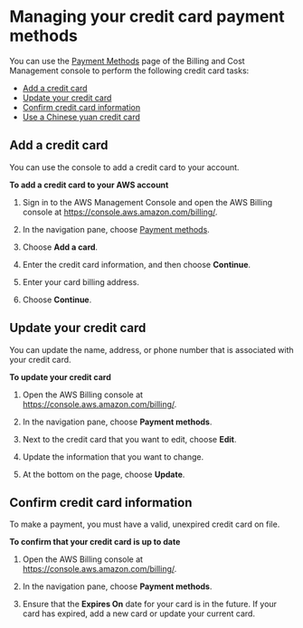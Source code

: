 # Managing your credit card payment methods<a name="manage-cc"></a>

You can use the [Payment Methods](https://console.aws.amazon.com/billing/home#/paymentmethods) page of the Billing and Cost Management console to perform the following credit card tasks:
+ [Add a credit card](#Add-cc)
+ [Update your credit card](#update-your-cc)
+ [Confirm credit card information](#confirm-cc)
+ [Use a Chinese yuan credit card](manage-payment-cny.md#yuan-cc)

## Add a credit card<a name="Add-cc"></a>

You can use the console to add a credit card to your account\.<a name="add-credit"></a>

**To add a credit card to your AWS account**

1. Sign in to the AWS Management Console and open the AWS Billing console at [https://console\.aws\.amazon\.com/billing/](https://console.aws.amazon.com/billing/)\.

1. In the navigation pane, choose [Payment methods](https://console.aws.amazon.com/billing/home#/paymentmethods)\.

1. Choose **Add a card**\.

1. Enter the credit card information, and then choose **Continue**\.

1. Enter your card billing address\.

1. Choose **Continue**\.

## Update your credit card<a name="update-your-cc"></a>

You can update the name, address, or phone number that is associated with your credit card\.<a name="update-cc"></a>

**To update your credit card**

1. Open the AWS Billing console at [https://console\.aws\.amazon\.com/billing/](https://console.aws.amazon.com/billing/home?#/)\.

1. In the navigation pane, choose **Payment methods**\.

1. Next to the credit card that you want to edit, choose **Edit**\.

1. Update the information that you want to change\.

1. At the bottom on the page, choose **Update**\.

## Confirm credit card information<a name="confirm-cc"></a>

To make a payment, you must have a valid, unexpired credit card on file\.<a name="check-credit-card-expiration-date"></a>

**To confirm that your credit card is up to date**

1. Open the AWS Billing console at [https://console\.aws\.amazon\.com/billing/](https://console.aws.amazon.com/billing/home?#/)\.

1. In the navigation pane, choose **Payment methods**\.

1. Ensure that the **Expires On** date for your card is in the future\. If your card has expired, add a new card or update your current card\.